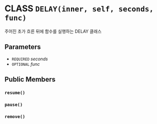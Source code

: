 # CLASS `DELAY(inner, self, seconds, func)`
주어진 초가 흐른 뒤에 함수를 실행하는 DELAY 클래스

## Parameters
* `REQUIRED` *seconds*
* `OPTIONAL` *func*

## Public Members

### `resume()`

### `pause()`

### `remove()`
